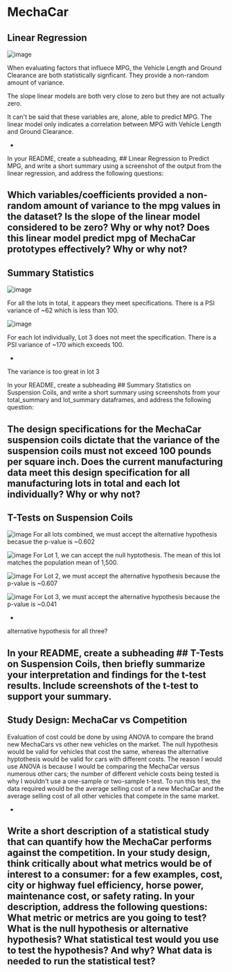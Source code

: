 # MechaCar

## Linear Regression
![image](https://user-images.githubusercontent.com/24308495/149039814-b80a560a-346e-4170-9f28-4b6570081927.png)

When evaluating factors that influece MPG, the Vehicle Length and Ground Clearance are both statistically signficant. They provide a non-random amount of variance.

The slope linear models are both very close to zero but they are not actually zero.

It can't be said that these variables are, alone, able to predict MPG. The linear model only indicates a correlation between MPG with Vehicle Length and Ground Clearance.

-
In your README, create a subheading, ## Linear Regression to Predict MPG, and write a short summary using a screenshot of the output from the linear regression, and address the following questions:

Which variables/coefficients provided a non-random amount of variance to the mpg values in the dataset?
Is the slope of the linear model considered to be zero? Why or why not?
Does this linear model predict mpg of MechaCar prototypes effectively? Why or why not?
-

## Summary Statistics
![image](https://user-images.githubusercontent.com/24308495/149040798-f18e9dbb-e2d7-49ee-afd4-947f618c20c3.png)

For all the lots in total, it appears they meet specifications. There is a PSI variance of ~62 which is less than 100.

![image](https://user-images.githubusercontent.com/24308495/149040609-ca16e9bf-2f00-48ac-968e-e3ecb440d6bc.png)

For each lot individually, Lot 3 does not meet the specification. There is a PSI variance of ~170 which exceeds 100.

-
The variance is too great in lot 3

In your README, create a subheading ## Summary Statistics on Suspension Coils, and write a short summary using screenshots from your total_summary and lot_summary dataframes, and address the following question:

The design specifications for the MechaCar suspension coils dictate that the variance of the suspension coils must not exceed 100 pounds per square inch. Does the current manufacturing data meet this design specification for all manufacturing lots in total and each lot individually? Why or why not?
-

## T-Tests on Suspension Coils
![image](https://user-images.githubusercontent.com/24308495/149041859-746845a6-e440-4fc0-afbf-ee1cfbfa5735.png)
For all lots combined, we must accept the alternative hypothesis becasue the p-value is ~0.602

![image](https://user-images.githubusercontent.com/24308495/149041077-d681c721-fd4c-4b5f-a4d2-a00f453f609e.png)
For Lot 1, we can accept the null hyptothesis. The mean of this lot matches the population mean of 1,500. 

![image](https://user-images.githubusercontent.com/24308495/149041270-3c9496ba-286a-4f2f-b966-fc1b6684c3d1.png)
For Lot 2, we must accept the alternative hypothesis because the p-value is ~0.607

![image](https://user-images.githubusercontent.com/24308495/149041661-26890f3a-394c-4cfd-ae92-f414499c7b71.png)
For Lot 3, we must accept the alternative hypothesis because the p-value is ~0.041

-
alternative hypothesis for all three?

In your README, create a subheading ## T-Tests on Suspension Coils, then briefly summarize your interpretation and findings for the t-test results. Include screenshots of the t-test to support your summary.
-

## Study Design: MechaCar vs Competition

Evaluation of cost could be done by using ANOVA to compare the brand new MechaCars vs other new vehicles on the market. The null hypothesis would be valid for vehicles that cost the same, whereas the alternative hyptothesis would be valid for cars with different costs. The reason I would use ANOVA is because I would be comparing the MechaCar versus numerous other cars; the number of different vehicle costs being tested is why I wouldn't use a one-sample or two-sample t-test. To run this test, the data required would be the average selling cost of a new MechaCar and the average selling cost of all other vehicles that compete in the same market.

-
Write a short description of a statistical study that can quantify how the MechaCar performs against the competition. In your study design, think critically about what metrics would be of interest to a consumer: for a few examples, cost, city or highway fuel efficiency, horse power, maintenance cost, or safety rating.
In your description, address the following questions:
What metric or metrics are you going to test?
What is the null hypothesis or alternative hypothesis?
What statistical test would you use to test the hypothesis? And why?
What data is needed to run the statistical test?
-

